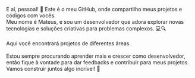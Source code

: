 E aí, pessoal! 👋 Este é o meu GitHub, onde compartilho meus projetos e códigos com vocês. <br>Meu nome é Mateus, e sou um desenvolvedor que adora explorar novas tecnologias e soluções criativas para problemas complexos. 💻🔍<br><br> Aqui você encontrará projetos de diferentes áreas.<br><br>Estou sempre procurando aprender mais e crescer como desenvolvedor, <br>então fique à vontade para dar feedbacks e contribuir para meus projetos. <br>Vamos construir juntos algo incrível! 🚀
